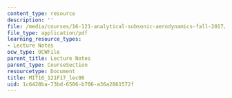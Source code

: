 ```yaml
---
content_type: resource
description: ''
file: /media/courses/16-121-analytical-subsonic-aerodynamics-fall-2017/1c6428ba73bd6506b706a36a2861572f_MIT16_121F17_lec06.pdf
file_type: application/pdf
learning_resource_types:
- Lecture Notes
ocw_type: OCWFile
parent_title: Lecture Notes
parent_type: CourseSection
resourcetype: Document
title: MIT16_121F17_lec06
uid: 1c6428ba-73bd-6506-b706-a36a2861572f
---
```


